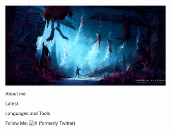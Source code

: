 ![Header](https://github.com/rickert156/rickert156/blob/main/assets/header.jpg)

About me

Latest 

Languages and Tools

Follow Me: 
![X (formerly Twitter)](https://img.shields.io/twitter/follow/:Rickert156)
